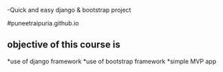 -Quick and easy django & bootstrap project

#puneetraipuria.github.io

## objective of this course is
*use of django framework
*use of bootstrap framework
*simple MVP app
